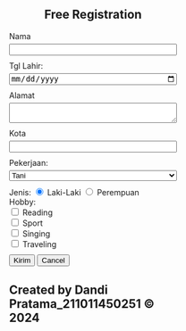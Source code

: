<!DOCTYPE html>
<html>
<head>
    <title>Registration Form</title>
    <style>
        form {
            width: 300px;
            margin: 0 auto;
        }
        label {
            display: block;
            margin-bottom: 5px;
        }
        input[type="text"],
        input[type="date"],
        textarea,
        select {
            width: 100%;
            margin-bottom: 10px;
        }
        input[type="submit"],
        input[type="reset"] {
            margin-top: 10px;
        }
    </style>
</head>
<body>
    <h2 style="text-align: center;">Free Registration</h2>
    <form action="#">
        <label for="nama">Nama</label>
        <input type="text" id="nama" name="nama">
        <label for="tgl_lahir">Tgl Lahir:</label>
        <input type="date" id="tgl_lahir" name="tgl_lahir">
        <label for="alamat">Alamat</label>
        <textarea id="alamat" name="alamat"></textarea>
        <label for="kota">Kota</label>
        <input type="text" id="kota" name="kota">
        <label for="pekerjaan">Pekerjaan:</label>
        <select id="pekerjaan" name="pekerjaan">
            <option value="tani">Tani</option>
            <option value="dokter">Dokter</option>
            <option value="guru">Guru</option>
        </select>
        Jenis:
        <input type="radio" name="gender" value="Laki-Laki" checked> Laki-Laki
        <input type="radio" name="gender" value="Perempuan"> Perempuan<br>
        Hobby: <br>
        <input type="checkbox" name="hobby" value="Reading"> Reading<br>
        <input type="checkbox" name="hobby" value="Sport"> Sport<br>
        <input type="checkbox" name="hobby" value="Singing"> Singing<br>
        <input type="checkbox" name="hobby" value="Traveling"> Traveling<br>
        <input type="submit" value="Kirim">
        <input type="reset" value="Cancel">
        <h2>Created by Dandi Pratama_211011450251 &copy; 2024</h2>
    </form>
</body>
</html>
